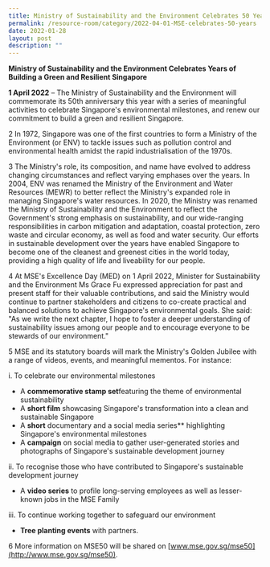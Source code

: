 ```yaml
---
title: Ministry of Sustainability and the Environment Celebrates 50	Years of Building a Green and Resilient Singapore
permalink: /resource-room/category/2022-04-01-MSE-celebrates-50-years
date: 2022-01-28
layout: post
description: ""
---
```


**Ministry of Sustainability and the Environment Celebrates Years of Building a Green and Resilient Singapore**

**1 April 2022** – The Ministry of Sustainability and the Environment will commemorate its 50th anniversary this year with a series of meaningful activities to celebrate Singapore&#39;s environmental milestones, and renew our commitment to build a green and resilient Singapore.

2 In 1972, Singapore was one of the first countries to form a Ministry of the Environment (or ENV) to tackle issues such as pollution control and environmental health amidst the rapid industrialisation of the 1970s.

3 The Ministry&#39;s role, its composition, and name have evolved to address changing circumstances and reflect varying emphases over the years. In 2004, ENV was renamed the Ministry of the Environment and Water Resources (MEWR) to better reflect the Ministry&#39;s expanded role in managing Singapore&#39;s water resources. In 2020, the Ministry was renamed the Ministry of Sustainability and the Environment to reflect the Government&#39;s strong emphasis on sustainability, and our wide-ranging responsibilities in carbon mitigation and adaptation, coastal protection, zero waste and circular economy, as well as food and water security. Our efforts in sustainable development over the years have enabled Singapore to become one of the cleanest and greenest cities in the world today, providing a high quality of life and liveability for our people.

4 At MSE&#39;s Excellence Day (MED) on 1 April 2022, Minister for Sustainability and the Environment Ms Grace Fu expressed appreciation for past and present staff for their valuable contributions, and said the Ministry would continue to partner stakeholders and citizens to co-create practical and balanced solutions to achieve Singapore&#39;s environmental goals. She said: &quot;As we write the next chapter, I hope to foster a deeper understanding of sustainability issues among our people and to encourage everyone to be stewards of our environment.&quot;

5 MSE and its statutory boards will mark the Ministry&#39;s Golden Jubilee with a range of videos, events, and meaningful mementos. For instance:

i. To celebrate our environmental milestones

- A **commemorative stamp set**featuring the theme of environmental sustainability
- A **short film** showcasing Singapore&#39;s transformation into a clean and sustainable Singapore
- A **short** documentary and a social media series** highlighting Singapore&#39;s environmental milestones
- A **campaign** on social media to gather user-generated stories and photographs of Singapore&#39;s sustainable development journey

ii. To recognise those who have contributed to Singapore&#39;s sustainable development journey

- A **video series** to profile long-serving employees as well as lesser-known jobs in the MSE Family

iii. To continue working together to safeguard our environment

- **Tree planting events** with partners.

6 More information on MSE50 will be shared on [www.mse.gov.sg/mse50](http://www.mse.gov.sg/mse50).

